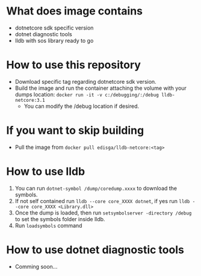 
# What does image contains
- dotnetcore sdk specific version
- dotnet diagnostic tools
- lldb with sos library ready to go

# How to use this repository

- Download specific tag regarding dotnetcore sdk version.
- Build the image and run the container attaching the volume with your dumps location: `docker run -it -v c:/debugging/:/debug lldb-netcore:3.1`
    - You can modify the /debug location if desired.

# If you want to skip building
- Pull the image from `docker pull edisga/lldb-netcore:<tag>`

# How to use lldb
1. You can run `dotnet-symbol /dump/coredump.xxxx` to download the symbols.
2. If not self contained run `lldb --core core_XXXX dotnet`, if yes run `lldb --core core_XXXX <Library.dll>`
3. Once the dump is loaded, then run `setsymbolserver -directory /debug` to set the symbols folder inside lldb.
4. Run `loadsymbols` command


# How to use dotnet diagnostic tools
- Comming soon...